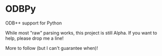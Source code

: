 # ODBPy
ODB++ support for Python

While most "raw" parsing works, this project is still Alpha.
If you want to help, please drop me a line!

More to follow (but I can't guarantee when)!